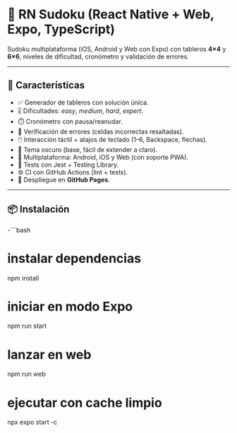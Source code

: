 # 🧩 RN Sudoku (React Native + Web, Expo, TypeScript)

Sudoku multiplataforma (iOS, Android y Web con Expo) con tableros **4×4** y **6×6**, niveles de dificultad, cronómetro y validación de errores.

---

## 🚀 Características

- ✅ Generador de tableros con solución única.
- 🎚️ Dificultades: *easy*, *medium*, *hard*, *expert*.
- ⏱️ Cronómetro con pausa/reanudar.
- 🧮 Verificación de errores (celdas incorrectas resaltadas).
- 🖱️ Interacción táctil + atajos de teclado (1–6, Backspace, flechas).
- 🌙 Tema oscuro (base, fácil de extender a claro).
- 📱 Multiplataforma: Android, iOS y Web (con soporte PWA).
- 🧪 Tests con Jest + Testing Library.
- ⚙️ CI con GitHub Actions (lint + tests).
- 📄 Despliegue en **GitHub Pages**.

---

## 📦 Instalación

-```bash
# instalar dependencias
npm install

# iniciar en modo Expo
npm run start

# lanzar en web
npm run web

# ejecutar con cache limpio
npx expo start -c
